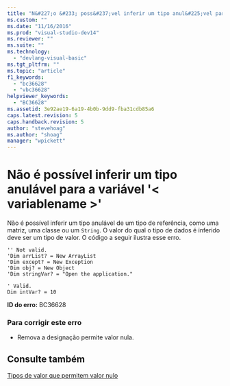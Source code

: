 ```yaml
---
title: "N&#227;o &#233; poss&#237;vel inferir um tipo anul&#225;vel para a vari&#225;vel &#39;&lt; variablename &gt;&#39; | Microsoft Docs"
ms.custom: ""
ms.date: "11/16/2016"
ms.prod: "visual-studio-dev14"
ms.reviewer: ""
ms.suite: ""
ms.technology: 
  - "devlang-visual-basic"
ms.tgt_pltfrm: ""
ms.topic: "article"
f1_keywords: 
  - "bc36628"
  - "vbc36628"
helpviewer_keywords: 
  - "BC36628"
ms.assetid: 3e92ae19-6a19-4b0b-9dd9-fba31cdb85a6
caps.latest.revision: 5
caps.handback.revision: 5
author: "stevehoag"
ms.author: "shoag"
manager: "wpickett"
---
```

# N&#227;o &#233; poss&#237;vel inferir um tipo anul&#225;vel para a vari&#225;vel &#39;&lt; variablename &gt;&#39;
Não é possível inferir um tipo anulável de um tipo de referência, como uma matriz, uma classe ou um `String`. O valor do qual o tipo de dados é inferido deve ser um tipo de valor. O código a seguir ilustra esse erro.  
  
```vb#  
'' Not valid.   
'Dim arrList? = New ArrayList  
'Dim except? = New Exception  
'Dim obj? = New Object  
'Dim stringVar? = "Open the application."  
  
' Valid.  
Dim intVar? = 10  
```  
  
 **ID do erro:** BC36628  
  
### Para corrigir este erro  
  
-   Remova a designação permite valor nula.  
  
## Consulte também  
 [Tipos de valor que permitem valor nulo](../../visual-basic/programming-guide/language-features/data-types/nullable-value-types.md)